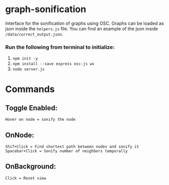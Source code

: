 # graph-sonification

Interface for the sonification of graphs using OSC. Graphs can be loaded as json inside the ```helpers.js``` file. You can find an example of the json inside ```/data/correct_output.json```.

### Run the following from terminal to initialize: 

1. `npm init -y`
2. `npm install --save express osc-js ws`
3. `node server.js`

# Commands

## Toggle Enabled:
    
    Hover on node = sonify the node

## OnNode:

    Shif+Click = Find shortest path between nodes and sonify it
    Spacebar+Click = Sonify number of neighbors temporally

## OnBackground:

    Click = Reset view